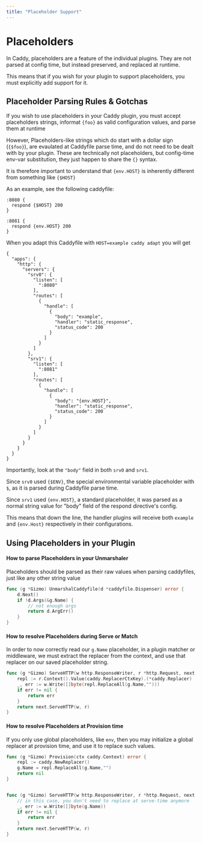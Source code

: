 ```yaml
---
title: "Placeholder Support"
---
```


# Placeholders

In Caddy, placeholders are a feature of the individual plugins. They are not parsed at config time, but instead preserved, and replaced at runtime.

This means that if you wish for your plugin to support placeholders, you must explicitly add support for it.

## Placeholder Parsing Rules & Gotchas

If you wish to use placeholders in your Caddy plugin, you must accept placeholders strings, informat `{foo}` as valid configuration values, and parse them at runtime

However, Placeholders-like strings which do start with a dollar sign (`{$foo}`), are evaulated at Caddyfile parse time, and do not need to be dealt with by your plugin. These are technically not placeholders, but config-time env-var substitution, they just happen to share the `{}` syntax.

It is therefore important to understand that `{env.HOST}` is inherently different from something like `{$HOST}`

As an example, see the following caddyfile:
```
:8080 {
  respond {$HOST} 200
}

:8081 {
  respond {env.HOST} 200
}
```

When you adapt this Caddyfile with `HOST=example caddy adapt` you will get
```
{
  "apps": {
    "http": {
      "servers": {
        "srv0": {
          "listen": [
            ":8080"
          ],
          "routes": [
            {
              "handle": [
                {
                  "body": "example",
                  "handler": "static_response",
                  "status_code": 200
                }
              ]
            }
          ]
        },
        "srv1": {
          "listen": [
            ":8081"
          ],
          "routes": [
            {
              "handle": [
                {
                  "body": "{env.HOST}",
                  "handler": "static_response",
                  "status_code": 200
                }
              ]
            }
          ]
        }
      }
    }
  }
}
```

Importantly, look at the `"body"` field in both `srv0` and `srv1`.

Since `srv0` used `{$ENV}`, the special environmental variable placeholder with `$`, as it is parsed during Caddyfile parse time.

Since `srv1` used `{env.HOST}`, a standard placeholder, it was parsed as a normal string value for "body" field of the respond directive's config.

This means that down the line, the handler plugins will receive both `example` and `{env.Host}` respectively in their configurations.

## Using Placeholders in your Plugin

#### How to parse Placeholders in your Unmarshaler

Placeholders should be parsed as their raw values when parsing caddyfiles, just like any other string value

```go
func (g *Gizmo) UnmarshalCaddyfile(d *caddyfile.Dispenser) error {
	d.Next()
	if !d.Args(&g.Name) {
		// not enough args
		return d.ArgErr()
	}
}
```

#### How to resolve Placeholders during Serve or Match

In order to now correctly read our `g.Name` placeholder, in a plugin matcher or middleware, we must extract the replacer from the context, and use that replacer on our saved placeholder string.

```go
func (g *Gizmo) ServeHTTP(w http.ResponseWriter, r *http.Request, next caddyhttp.Handler) error {
	repl := r.Context().Value(caddy.ReplacerCtxKey).(*caddy.Replacer)
	_, err := w.Write([]byte(repl.ReplaceAll(g.Name,"")))
	if err != nil {
		return err
	}
	return next.ServeHTTP(w, r)
}
```

#### How to resolve Placeholders at Provision time

If you only use global placeholders, like `env`, then you may initialize a global replacer at provision time, and use it to replace such values.

```go
func (g *Gizmo) Provision(ctx caddy.Context) error {
	repl := caddy.NewReplacer()
	g.Name = repl.ReplaceAll(g.Name,"")
	return nil
}


func (g *Gizmo) ServeHTTP(w http.ResponseWriter, r *http.Request, next caddyhttp.Handler) error {
	// in this case, you don't need to replace at serve-time anymore
	_, err := w.Write([]byte(g.Name))
	if err != nil {
		return err
	}
	return next.ServeHTTP(w, r)
}
```
